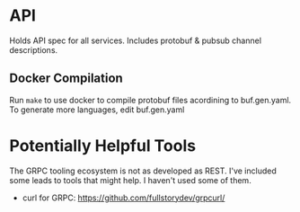 # API
Holds API spec for all services. Includes protobuf & pubsub channel descriptions.

## Docker Compilation

Run `make` to use docker to compile protobuf files acordining to buf.gen.yaml.  
To generate more languages, edit buf.gen.yaml

# Potentially Helpful Tools
The GRPC tooling ecosystem is not as developed as REST. I've included some leads to tools that might help. I haven't used some of them.

- curl for GRPC: https://github.com/fullstorydev/grpcurl/ 